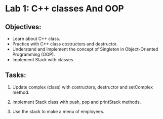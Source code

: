 # Lab 1: C++ classes And OOP

## Objectives:

- Learn about C++ class.
- Practice with C++ class costructors and destructor.
- Understand and implement the concept of Singleton in Object-Oriented Programming (OOP).
- Implement Stack with classes.

## Tasks:

1. Update complex (class) with costructors, destructor and setComplex method.

2. Implement Stack class with push, pop and printStack methods.

3. Use the stack to make a menu of employees.
